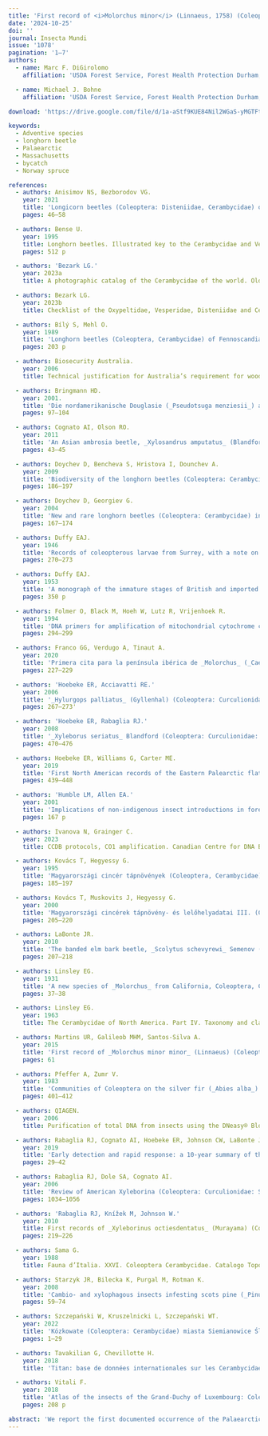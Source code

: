 ```yaml
---
title: 'First record of <i>Molorchus minor</i> (Linnaeus, 1758) (Coleoptera: Cerambycidae) in North America'
date: '2024-10-25'
doi: ''
journal: Insecta Mundi
issue: '1078'
pagination: '1–7'
authors:
  - name: Marc F. DiGirolomo
    affiliation: 'USDA Forest Service, Forest Health Protection Durham, New Hampshire, 03824, U.S.A.'

  - name: Michael J. Bohne
    affiliation: 'USDA Forest Service, Forest Health Protection Durham, New Hampshire, 03824, U.S.A.'

download: 'https://drive.google.com/file/d/1a-aStf9KUE84Nil2WGaS-yMGTFtxW01-/view?usp=sharing'

keywords:
  - Adventive species
  - longhorn beetle
  - Palaearctic
  - Massachusetts
  - bycatch
  - Norway spruce

references:
  - authors: Anisimov NS, Bezborodov VG.
    year: 2021
    title: 'Longicorn beetles (Coleoptera: Disteniidae, Cerambycidae) of the Russky Island (Primorsky Krai, Russia). Ecologica Montenegrina 40'
    pages: 46–58

  - authors: Bense U.
    year: 1995
    title: Longhorn beetles. Illustrated key to the Cerambycidae and Vesperidae of Europe. Margraf; Weikersheim, Germany.
    pages: 512 p

  - authors: 'Bezark LG.'
    year: 2023a
    title: A photographic catalog of the Cerambycidae of the world. Old world Cerambycidae catalog. Available at http://bezbycids.com/byciddb/wdefault.asp?w=o (Last accessed 04 December 2023.)

  - authors: Bezark LG.
    year: 2023b
    title: Checklist of the Oxypeltidae, Vesperidae, Disteniidae and Cerambycidae (Coleoptera) of the western hemisphere. 2023 edition. Updated through 31 December 2022. Available at http://bezbycids.com/byciddb/wdefault.asp?w=n/ (Last accessed 04 December 2023.)'

  - authors: Bílý S, Mehl O.
    year: 1989
    title: 'Longhorn beetles (Coleoptera, Cerambycidae) of Fennoscandia and Denmark. EJ Brill/Scandinavian Science Press Ltd; Leiden, Netherlands.'
    pages: 203 p

  - authors: Biosecurity Australia.
    year: 2006
    title: Technical justification for Australia’s requirement for wood packaging material to be bark free. Biosecurity Australia; Canberra, Australia. 123 p. Available at https://www.agriculture.gov.au/sites/default/files/sitecollectiondocuments/ba/memos/2006/animal/2006-13a.pdf'

  - authors: Bringmann HD.
    year: 2001.
    title: 'Die nordamerikanische Douglasie (_Pseudotsuga menziesii_) als entwicklungsstätte für heimische bockkäfer (Col., Cerambycidae). Entomologische Nachrichten und Berichte 45'
    pages: 97–104

  - authors: Cognato AI, Olson RO.
    year: 2011
    title: 'An Asian ambrosia beetle, _Xylosandrus amputatus_ (Blandford) (Curculionidae: Scolytinae: Xyleborini), discovered in Florida, U.S.A. The Coleopterists Bulletin 65(1)'
    pages: 43–45

  - authors: Doychev D, Bencheva S, Hristova I, Dounchev A.
    year: 2009
    title: 'Biodiversity of the longhorn beetles (Coleoptera: Cerambycidae) in the Vitosha Natural Park and Bistrishko Branishte Biosphere Reserve. Forestry Ideas 37(1)'
    pages: 186–197

  - authors: Doychev D, Georgiev G.
    year: 2004
    title: 'New and rare longhorn beetles (Coleoptera: Cerambycidae) in Bulgaria. Acta Zoologica Bulgarica 56(2)'
    pages: 167–174

  - authors: Duffy EAJ.
    year: 1946
    title: 'Records of coleopterous larvae from Surrey, with a note on host-plants. The Entomologist’s Monthly Magazine 82'
    pages: 270–273

  - authors: Duffy EAJ.
    year: 1953
    title: 'A monograph of the immature stages of British and imported timber beetles (Cerambycidae). The British Museum (Natural History); London.'
    pages: 350 p

  - authors: Folmer O, Black M, Hoeh W, Lutz R, Vrijenhoek R.
    year: 1994
    title: 'DNA primers for amplification of mitochondrial cytochrome c oxidase subunit I from diverse metazoan invertebrates. Molecular Marine Biology and Biotechnology 3'
    pages: 294–299

  - authors: Franco GG, Verdugo A, Tinaut A.
    year: 2020
    title: 'Primera cita para la península ibérica de _Molorchus_ (_Caenoptera_) _minor_ (Linnaeus, 1758) (Coleoptera, Cerambycidae) [First record of _Molorchus_ (_Caenoptera_) _minor_ (Linnaeus, 1758) (Coleoptera, Cerambycidae) from the Iberian Peninsula. Boletin de la Asociacion Espanola de Entomologia 44(1-2)'
    pages: 227–229

  - authors: 'Hoebeke ER, Acciavatti RE.'
    year: 2006
    title: '_Hylurgops palliatus_ (Gyllenhal) (Coleoptera: Curculionidae: Scolytinae), an Eurasian bark beetle new to North America. Proceedings of the Entomological Society of Washington 108(2)'
    pages: 267–273'

  - authors: 'Hoebeke ER, Rabaglia RJ.'
    year: 2008
    title: '_Xyleborus seriatus_ Blandford (Coleoptera: Curculionidae: Scolytinae), an Asian ambrosia beetle new to North America. Proceedings of the Entomological Society of Washington 110(2)'
    pages: 470–476

  - authors: Hoebeke ER, Williams G, Carter ME.
    year: 2019
    title: 'First North American records of the Eastern Palearctic flat bug _Mezira subsetosa_ Josifov and Kerzhner (Hemiptera: Aradidae: Mezirinae) from the Mid-Atlantic states and northern Georgia, with a redescription, diagnosis, and a revised key to the U.S. species of _Mezira_. Proceedings of the Entomological Society of Washington 121(3)'
    pages: 439–448

  - authors: 'Humble LM, Allen EA.'
    year: 2001
    title: 'Implications of non-indigenous insect introductions in forest ecosystems. p. 45–55. In: Liebhold AM, McManus ML, Otvos IS, Fosbroke SLC (eds.). Proceedings integrated management and dynamics of forest defoliating insects. Victoria, British Columbia, Canada August 15-19, 1999. General Technical Report NE-277. United States Department of Agriculture Forest Service; Newtown Square, PA.'
    pages: 167 p

  - authors: Ivanova N, Grainger C.
    year: 2023
    title: CCDB protocols, CO1 amplification. Canadian Centre for DNA Barcoding, Guelph, ON, Canada. Available at https://ccdb.ca/site/wp-content/uploads/2016/09/CCDB_Amplification.pdf (Last accessed 16 June 2023.)

  - authors: Kovács T, Hegyessy G.
    year: 1995
    title: 'Magyarországi cincér tápnövények (Coleoptera, Cerambycidae). Folia Historico Naturalia Musei Matraensis 20'
    pages: 185–197

  - authors: Kovács T, Muskovits J, Hegyessy G.
    year: 2000
    title: 'Magyarországi cincérek tápnövény- és lelőhelyadatai III. (Coleoptera: Cerambycidae). Folia Historico Naturalia Musei Matraensis 24'
    pages: 205–220

  - authors: LaBonte JR.
    year: 2010
    title: 'The banded elm bark beetle, _Scolytus schevyrewi_ Semenov (Coleoptera, Curculionidae, Scolytinae) in North America: a taxonomic review and modifications to the Wood (1982) key to the species of _Scolytus_ Geoffroy in North and Central America. ZooKeys 56'
    pages: 207–218

  - authors: Linsley EG.
    year: 1931
    title: 'A new species of _Molorchus_ from California, Coleoptera, Cerambycidae. The Pan-Pacific Entomologist 8(1)'
    pages: 37–38

  - authors: Linsley EG.
    year: 1963
    title: The Cerambycidae of North America. Part IV. Taxonomy and classification of the subfamily Cerambycinae, tribes Elaphidionini through Rhinotragini. University of California Publications in Entomology No. 21. University of California Press; Berkeley and Los Angeles, CA, USA. ix+ 165 p.'

  - authors: Martins UR, Galileob MHM, Santos-Silva A.
    year: 2015
    title: 'First record of _Molorchus minor minor_ (Linnaeus) (Coleoptera, Cerambycidae) in Brazil. Revista Brasileira de Entomologia 59(1)'
    pages: 61

  - authors: Pfeffer A, Zumr V.
    year: 1983
    title: 'Communities of Coleoptera on the silver fir (_Abies alba_). Acta Entomologica Bohemoslovaca 80(6)'
    pages: 401–412

  - authors: QIAGEN.
    year: 2006
    title: Purification of total DNA from insects using the DNeasy® Blood & Tissue Kit. Available at https://www.qiagen.com/us/resources/download.aspx?id=cabd47a4-cb5a-4327-b10d-d90b8542421e&lang=en (Last accessed 16 Jun 2023.)'

  - authors: Rabaglia RJ, Cognato AI, Hoebeke ER, Johnson CW, LaBonte JR, Carter ME, Vlach JJ.
    year: 2019
    title: 'Early detection and rapid response: a 10-year summary of the USDA Forest Service program of surveillance for non-native bark and ambrosia beetles. American Entomologist 65(1)'
    pages: 29–42

  - authors: Rabaglia RJ, Dole SA, Cognato AI.
    year: 2006
    title: 'Review of American Xyleborina (Coleoptera: Curculionidae: Scolytinae) occurring north of Mexico, with an illustrated key. Annals of the Entomological Society of America 99(6)'
    pages: 1034–1056

  - authors: 'Rabaglia RJ, Knížek M, Johnson W.'
    year: 2010
    title: First records of _Xyleborinus octiesdentatus_ (Murayama) (Coleoptera, Curculionidae, Scolytinae) from North America. ZooKeys 56
    pages: 219–226

  - authors: Sama G.
    year: 1988
    title: Fauna d’Italia. XXVI. Coleoptera Cerambycidae. Catalogo Topografico e Sinonimico. Calderini; Bologna, Italy. xxxvi + 216 p.

  - authors: Starzyk JR, Bilecka K, Purgal M, Rotman K.
    year: 2008
    title: 'Cambio- and xylophagous insects infesting scots pine (_Pinus sylvestris_ L.) cut off tree-tops and branches left in the forest after thinnings and final cuttings. Acta Scientiarum Polonorum Silvarum Colendarum Ratio et Industria Lignaria 7(1)'
    pages: 59–74

  - authors: Szczepański W, Kruszelnicki L, Szczepański WT.
    year: 2022
    title: 'Kózkowate (Coleoptera: Cerambycidae) miasta Siemianowice Śląskie. Rocznik Muzeum Górnośląskiego W Bytomiu, Przyroda 28(3)'
    pages: 1–29

  - authors: Tavakilian G, Chevillotte H.
    year: 2018
    title: 'Titan: base de données internationales sur les Cerambycidae ou Longicornes. Version 4.0, 15 October 2018. Available at http://titan.gbif.fr/index.html (Last accessed 02 Jan 2024.)'

  - authors: Vitali F.
    year: 2018
    title: 'Atlas of the insects of the Grand-Duchy of Luxembourg: Coleoptera, Cerambycidae. Ferrantia 79. Musée National d’Histoire Naturelle; Luxembourg.'
    pages: 208 p

abstract: 'We report the first documented occurrence of the Palaearctic longhorn beetle <i>Molorchus minor</i> (Linnaeus) (Coleoptera: Cerambycidae: Cerambycinae) based on specimens collected from bycatch of a bark and ambrosia beetle early detection trapping program in Massachusetts, USA. Diagnostic characters are discussed, and a modified key is presented to facilitate species identification of the genus in North America.'
---
```

